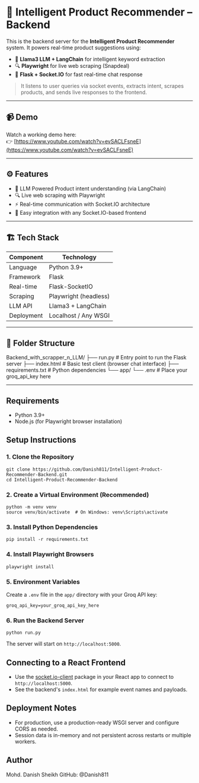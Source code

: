 
# 🧠 Intelligent Product Recommender – Backend

This is the backend server for the **Intelligent Product Recommender** system. It powers real-time product suggestions using:

- 🧠 **Llama3 LLM + LangChain** for intelligent keyword extraction  
- 🔍 **Playwright** for live web scraping (Snapdeal)  
- 🔌 **Flask + Socket.IO** for fast real-time chat response

> It listens to user queries via socket events, extracts intent, scrapes products, and sends live responses to the frontend.

---

## 📹 Demo

Watch a working demo here:  
👉 [https://www.youtube.com/watch?v=evSACLFsneE](https://www.youtube.com/watch?v=evSACLFsneE)


---

## ⚙️ Features

- 🧠 LLM Powered Product intent understanding (via LangChain)
- 🔍 Live web scraping with Playwright
- ⚡ Real-time communication with Socket.IO architecture
- 💬 Easy integration with any Socket.IO-based frontend

---

## 🏗️ Tech Stack

| Component     | Technology            |
|---------------|------------------------|
| Language      | Python 3.9+            |
| Framework     | Flask                  |
| Real-time     | Flask-SocketIO         |
| Scraping      | Playwright (headless)  |
| LLM API       | Llama3 + LangChain     |
| Deployment    | Localhost / Any WSGI   |

---

## 📁 Folder Structure

Backend_with_scrapper_n_LLM/
├── run.py # Entry point to run the Flask server
├── index.html # Basic test client (browser chat interface)
├── requirements.txt # Python dependencies
└── app/
└── .env # Place your groq_api_key here

---

## Requirements
- Python 3.9+
- Node.js (for Playwright browser installation)

## Setup Instructions

### 1. Clone the Repository
```
git clone https://github.com/Danish811/Intelligent-Product-Recommender-Backend.git
cd Intelligent-Product-Recommender-Backend
```

### 2. Create a Virtual Environment (Recommended)
```
python -m venv venv
source venv/bin/activate  # On Windows: venv\Scripts\activate
```

### 3. Install Python Dependencies
```
pip install -r requirements.txt
```

### 4. Install Playwright Browsers
```
playwright install
```

### 5. Environment Variables
Create a `.env` file in the `app/` directory with your Groq API key:
```
groq_api_key=your_groq_api_key_here
```

### 6. Run the Backend Server
```
python run.py
```
The server will start on `http://localhost:5000`.

## Connecting to a React Frontend
- Use the [socket.io-client](https://socket.io/docs/v4/client-api/) package in your React app to connect to `http://localhost:5000`.
- See the backend's `index.html` for example event names and payloads.

## Deployment Notes
- For production, use a production-ready WSGI server and configure CORS as needed.
- Session data is in-memory and not persistent across restarts or multiple workers.

## Author
Mohd. Danish Sheikh
GitHub: @Danish811


